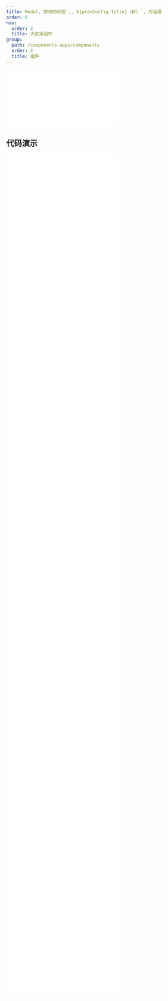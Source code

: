 ```yaml
---
title: Modal,'修改的标题',,`${prevConfig.title}（新）`, 对话框
order: 0
nav:
  order: 2
  title: 大优采组件
group:
  path: /components-aeps/components
  order: 2
  title: 组件
---
```


<div>
<embed src="@docs-common/modal/index.md"></embed>
</div>
        
## 代码演示

<Row gutter=8>

  <Col span=12>
    
  <div class="code-box"><embed src="@abiz-rc-aeps/modal/demo/async-modal-aeps.md"></embed></div>
          
  <div class="code-box"><embed src="@abiz-rc-aeps/modal/demo/button-props-modal-aeps.md"></embed></div>
          
  <div class="code-box"><embed src="@abiz-rc-aeps/modal/demo/confirm-router-modal-aeps.md"></embed></div>
          
  <div class="code-box"><embed src="@abiz-rc-aeps/modal/demo/footer-modal-aeps.md"></embed></div>
          
  <div class="code-box"><embed src="@abiz-rc-aeps/modal/demo/info-modal-aeps.md"></embed></div>
          
  <div class="code-box"><embed src="@abiz-rc-aeps/modal/demo/manual-modal-aeps.md"></embed></div>
          
  <div class="code-box"><embed src="@abiz-rc-aeps/modal/demo/position-modal-aeps.md"></embed></div>
          
  </Col>
          
  <Col span=12>
    
  <div class="code-box"><embed src="@abiz-rc-aeps/modal/demo/basic-modal-aeps.md"></embed></div>
          
  <div class="code-box"><embed src="@abiz-rc-aeps/modal/demo/confirm-modal-aeps.md"></embed></div>
          
  <div class="code-box"><embed src="@abiz-rc-aeps/modal/demo/dark-modal-aeps.md"></embed></div>
          
  <div class="code-box"><embed src="@abiz-rc-aeps/modal/demo/hooks-modal-aeps.md"></embed></div>
          
  <div class="code-box"><embed src="@abiz-rc-aeps/modal/demo/locale-modal-aeps.md"></embed></div>
          
  <div class="code-box"><embed src="@abiz-rc-aeps/modal/demo/modal-render-modal-aeps.md"></embed></div>
          
  <div class="code-box"><embed src="@abiz-rc-aeps/modal/demo/width-modal-aeps.md"></embed></div>
          
  </Col>
          
</Row>
        
<div><embed src="@docs-common/modal/index-api.md"></embed><div>
        